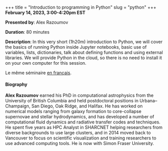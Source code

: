 +++
title = "Introduction to programming in Python"
slug = "python"
+++
**February 14, 2023, 3:00-4:20pm EST**

**Presented by**: Alex Razoumov

**Duration**: 80 minutes

**Description**: In this very short (1h20m) introduction to Python, we will cover the basics of running Python
inside Jupyter notebooks, basic use of variables, lists, dictionaries, talk about defining functions and using
external libraries. We will provide Python in the cloud, so there is no need to install it on your own
computer for this session.

Le même séminaire [en français](/pythonfr).

#### Biography

**Alex Razoumov** earned his PhD in computational astrophysics from the University of British Columbia and
held postdoctoral positions in Urbana–Champaign, San Diego, Oak Ridge, and Halifax. He has worked on numerical
models ranging from galaxy formation to core-collapse supernovae and stellar hydrodynamics, and has developed
a number of computational fluid dynamics and radiative transfer codes and techniques. He spent five years as
HPC Analyst in SHARCNET helping researchers from diverse backgrounds to use large clusters, and in 2014 moved
back to Vancouver to focus on scientific visualization and training researchers to use advanced computing
tools. He is now with Simon Fraser University.


<!-- {{< vimeo 690948795 >}} -->
<!-- <br> -->

<!-- - [Watch this session on Vimeo](https://vimeo.com/690948795) -->
